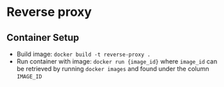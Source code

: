 # Reverse proxy

## Container Setup

* Build image: `docker build -t reverse-proxy .`
* Run container with image: `docker run {image_id}` where `image_id` can be retrieved by running `docker images` and found under the column `IMAGE_ID`



